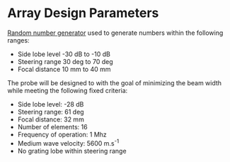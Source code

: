 # Array Design Parameters

<a href="https://random.org">Random number generator</a> used to generate numbers within the following ranges:

* Side lobe level -30 dB to -10 dB
* Steering range 30 deg to 70 deg
* Focal distance 10 mm to 40 mm

The probe will be designed to with the goal of minimizing the beam width while meeting the following fixed criteria:

* Side lobe level: -28 dB
* Steering range: 61 deg
* Focal distance: 32 mm
* Number of elements: 16
* Frequency of operation: 1 Mhz
* Medium wave velocity: 5600 m.s<sup>-1</sup>
* No grating lobe within steering range

